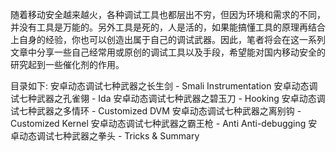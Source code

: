 随着移动安全越来越火，各种调试工具也都层出不穷，但因为环境和需求的不同，并没有工具是万能的。另外工具是死的，人是活的，如果能搞懂工具的原理再结合上自身的经验，你也可以创造出属于自己的调试武器。因此，笔者将会在这一系列文章中分享一些自己经常用或原创的调试工具以及手段，希望能对国内移动安全的研究起到一些催化剂的作用。

目录如下:
安卓动态调试七种武器之长生剑 - Smali Instrumentation
安卓动态调试七种武器之孔雀翎 - Ida
安卓动态调试七种武器之碧玉刀 - Hooking
安卓动态调试七种武器之多情环 - Customized DVM
安卓动态调试七种武器之离别钩 - Customized Kernel
安卓动态调试七种武器之霸王枪 - Anti Anti-debugging
安卓动态调试七种武器之拳头 - Tricks & Summary

